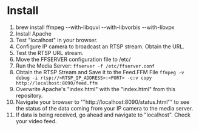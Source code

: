 


# Install

1. brew install ffmpeg --with-libquvi --with-libvorbis --with-libvpx
2. Install Apache
3. Test "localhost" in your browser.
4. Configure IP camera to broadcast an RTSP stream. Obtain the URL.
5. Test the RTSP URL stream.
6. Move the FFSERVER configuration file to /etc/
7. Run the Media Server:
```ffserver -f /etc/ffserver.conf```
8. Obtain the RTSP Stream and Save it to the Feed.FFM File
```ffmpeg -v debug -i rtsp://<RTSP_IP_ADDRESS>:<PORT> -c:v copy  http://localhost:8090/feed.ffm```
9. Overwrite Apache's "index.html" with the "index.html" from this repository.
10. Navigate your browser to '''http://localhost:8090/status.html''' to see the status of the data coming from your IP camera to the media server.
11. If data is being received, go ahead and navigate to "localhost". Check your video feed.
